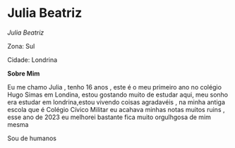 <H1>Julia Beatriz</H1> 

<p> <em>Julia Beatriz </em> </p>
<p><m>Zona: Sul</m></p>

<p> Cidade: Londrina </p>

 <p> <strong> Sobre Mim </strong> </p>
 <p>  Eu me chamo Julia , tenho 16 anos , este é o meu primeiro ano no colégio Hugo Simas em Londina, estou gostando muito de estudar aqui, meu sonho era estudar em londrina,estou vivendo coisas agradavéis , na minha antiga escola que é Colégio Cívico Militar eu acahava minhas notas muitos ruins , esse ano de 2023 eu melhorei bastante fica muito orgulhgosa de mim mesma </p>


<p>Sou de humanos</p>

